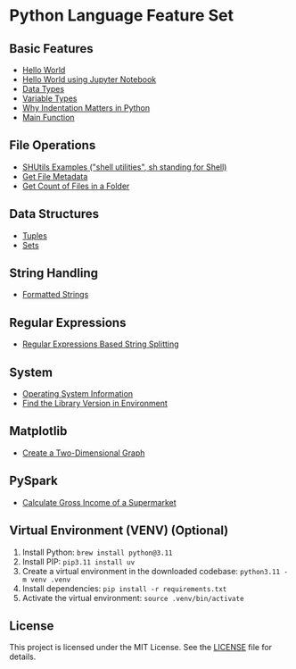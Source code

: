 # Python Language Feature Set

## Basic Features

- [Hello World](com/inbravo/core/HelloWorld.py)
- [Hello World using Jupyter Notebook](com/inbravo/core/HelloWorld.ipynb)
- [Data Types](com/inbravo/core/DataTypeTest.py)
- [Variable Types](com/inbravo/core/VariableTest.py)
- [Why Indentation Matters in Python](com/inbravo/core/IntendationTest.py)
- [Main Function](com/inbravo/core/MainFunctionTest.py)

## File Operations

- [SHUtils Examples ("shell utilities", sh standing for Shell)](com/inbravo/file/SHUtil_Test.py)
- [Get File Metadata](com/inbravo/file/File_Meta_Data.py)
- [Get Count of Files in a Folder](com/inbravo/file/SAS_File_Counter.py)

## Data Structures

- [Tuples](com/inbravo/core/TupleTest.py)
- [Sets](com/inbravo/core/SetTest.py)

## String Handling

- [Formatted Strings](com/inbravo/string/FString.py)

## Regular Expressions

- [Regular Expressions Based String Splitting](com/inbravo/regexp/Reg_Exp_Utils.py)

## System

- [Operating System Information](com/inbravo/system/OSInfo.py)
- [Find the Library Version in Environment](com/inbravo/system/LibVersion.py)

## Matplotlib

- [Create a Two-Dimensional Graph](com/inbravo/matplot/Graph_Test.py)

## PySpark

- [Calculate Gross Income of a Supermarket](com/inbravo/dbx/super-market/Gross_Income.ipynb)

## Virtual Environment (VENV) (Optional)

1. Install Python: `brew install python@3.11`
2. Install PIP: `pip3.11 install uv`
3. Create a virtual environment in the downloaded codebase: `python3.11 -m venv .venv`
4. Install dependencies: `pip install -r requirements.txt`
5. Activate the virtual environment: `source .venv/bin/activate`

## License

This project is licensed under the MIT License. See the [LICENSE](LICENSE) file for details.
